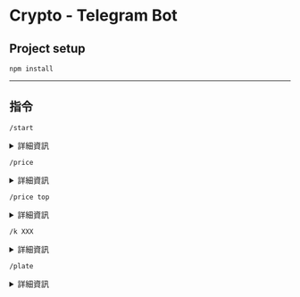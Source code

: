# Crypto - Telegram Bot 


## Project setup
```
npm install
```
___
## 指令
```
/start
```
<details>
<summary>詳細資訊</summary>
  ![Image text](https://github.com/105555/cryptoBot/blob/94ac750d6cc05d499dcf4a0ef95368bc53f24cab/img/%3Ak.png)
</details>

```
/price
```
<details>
<summary>詳細資訊</summary>
</details>

```
/price top
```
<details>
<summary>詳細資訊</summary>
</details>

```
/k XXX
```
<details>
<summary>詳細資訊</summary>
</details>

```
/plate
```
<details>
<summary>詳細資訊</summary>
</details>

